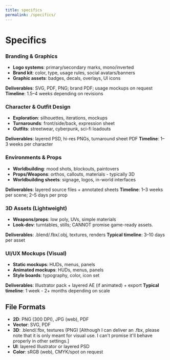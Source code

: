 ```yaml
---
title: specifics
permalink: /specifics/
---
```


# Specifics
### Branding & Graphics

* **Logo systems**: primary/secondary marks, mono/inverted
* **Brand kit**: color, type, usage rules, social avatars/banners
* **Graphic assets**: badges, decals, overlays, UI icons

**Deliverables**: SVG, PDF, PNG; brand PDF; usage mockups on request
**Timeline**: 1.5–4 weeks depending on revisions

### Character & Outfit Design

* **Exploration**: silhouettes, iterations, mockups
* **Turnarounds**: front/side/back, expression sheet
* **Outfits**: streetwear, cyberpunk, sci-fi loadouts

**Deliverables**: layered PSD, hi-res PNGs, turnaround sheet PDF
**Timeline**: 1–3 weeks per character

### Environments & Props

* **Worldbuilding**: mood shots, blockouts, paintovers
* **Props/Weapons**: orthos, callouts, materials - typically 3D
* **Worldbuilding sheets**: signage, logos, in-world interfaces

**Deliverables**: layered source files + annotated sheets
**Timeline**: 1–3 weeks per scene; 2–5 days per prop


### 3D Assets (Lightweight)

* **Weapons/props**: low poly, UVs, simple materials
* **Look-dev**: turntables, stills; CANNOT promise game-ready assets. 

**Deliverables**: .blend/.fbx/.obj, textures, renders
**Typical timeline**: 3–10 days per asset 


### UI/UX Mockups (Visual)

* **Static mockups**: HUDs, menus, panels
* **Animated mockups**: HUDs, menus, panels 
* **Style boards**: typography, color, icon set

**Deliverables**: Illustrator pack + layered AE (if animated) + export 
**Typical timeline**: 1 week - 2+ months depending on scale

## File Formats

* **2D**: PNG (300 DPI), JPG (web), PDF
* **Vector**: SVG, PDF
* **3D**: .blend/.fbx, textures (PNG) [Although I can deliver an .fbx, please note that it is only meant for visual use. I can't promise it'll behave properly in other settings.]
* **UI**: layered Illustrator or layered PSD
* **Color**: sRGB (web), CMYK/spot on request
